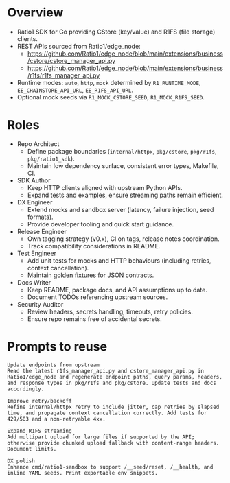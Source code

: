 # Overview
- Ratio1 SDK for Go providing CStore (key/value) and R1FS (file storage) clients.
- REST APIs sourced from Ratio1/edge_node:
  - https://github.com/Ratio1/edge_node/blob/main/extensions/business/cstore/cstore_manager_api.py
  - https://github.com/Ratio1/edge_node/blob/main/extensions/business/r1fs/r1fs_manager_api.py
- Runtime modes: `auto`, `http`, `mock` determined by `R1_RUNTIME_MODE`, `EE_CHAINSTORE_API_URL`, `EE_R1FS_API_URL`.
- Optional mock seeds via `R1_MOCK_CSTORE_SEED`, `R1_MOCK_R1FS_SEED`.

# Roles
- Repo Architect
  - Define package boundaries (`internal/httpx`, `pkg/cstore`, `pkg/r1fs`, `pkg/ratio1_sdk`).
  - Maintain low dependency surface, consistent error types, Makefile, CI.
- SDK Author
  - Keep HTTP clients aligned with upstream Python APIs.
  - Expand tests and examples, ensure streaming paths remain efficient.
- DX Engineer
  - Extend mocks and sandbox server (latency, failure injection, seed formats).
  - Provide developer tooling and quick start guidance.
- Release Engineer
  - Own tagging strategy (v0.x), CI on tags, release notes coordination.
  - Track compatibility considerations in README.
- Test Engineer
  - Add unit tests for mocks and HTTP behaviours (including retries, context cancellation).
  - Maintain golden fixtures for JSON contracts.
- Docs Writer
  - Keep README, package docs, and API assumptions up to date.
  - Document TODOs referencing upstream sources.
- Security Auditor
  - Review headers, secrets handling, timeouts, retry policies.
  - Ensure repo remains free of accidental secrets.

# Prompts to reuse
```
Update endpoints from upstream
Read the latest r1fs_manager_api.py and cstore_manager_api.py in Ratio1/edge_node and regenerate endpoint paths, query params, headers, and response types in pkg/r1fs and pkg/cstore. Update tests and docs accordingly.
```
```
Improve retry/backoff
Refine internal/httpx retry to include jitter, cap retries by elapsed time, and propagate context cancellation correctly. Add tests for 429/503 and a non-retryable 4xx.
```
```
Expand R1FS streaming
Add multipart upload for large files if supported by the API; otherwise provide chunked upload fallback with content-range headers. Document limits.
```
```
DX polish
Enhance cmd/ratio1-sandbox to support /__seed/reset, /__health, and inline YAML seeds. Print exportable env snippets.
```
